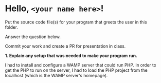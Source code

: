 # Hello, `<your name here>`!

Put the source code file(s) for your program that greets the user in this folder.

Answer the question below.

Commit your work and create a PR for presentation in class.

**1. Explain any setup that was needed to make your program run.**

I had to install and configure a WAMP server that could run PHP. In order to get the PHP to run on the server, I had to load the PHP project from the localhost (which is the WAMP server's homepage).